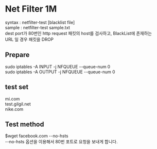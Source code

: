 <h1>Net Filter 1M</h1>
syntax : netfilter-test [blacklist file]<br>
sample : netfilter-test sample.txt<br>
dest port가 80번인 http request 패킷의 host를 검사하고, BlackList에 존재하는 URL 일 경우 패킷을 DROP
<h2>Prepare</h2>
sudo iptables -A INPUT -j NFQUEUE --queue-num 0<br>
sudo iptables -A OUTPUT -j NFQUEUE --queue-num 0

<h2>test set</h2>
mi.com<br>
test.gilgil.net<br>
nike.com<br>

<h2>Test method</h2>
$wget facebook.com --no-hsts<br>
--no-hsts 옵션을 이용해서 80번 포트로 요청을 보내게 합니다.




